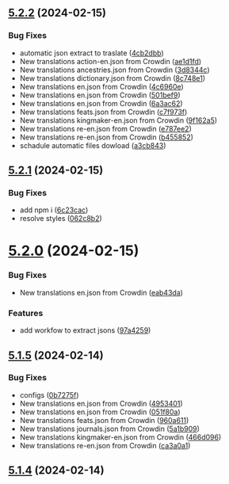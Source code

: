 ## [5.2.2](https://github.com/allnnde/pf2e-esp-translation/compare/v5.2.1...v5.2.2) (2024-02-15)


### Bug Fixes

* automatic json extract to traslate ([4cb2dbb](https://github.com/allnnde/pf2e-esp-translation/commit/4cb2dbb6857585749b5ce162323126d8d431815b))
* New translations action-en.json from Crowdin ([ae1d1fd](https://github.com/allnnde/pf2e-esp-translation/commit/ae1d1fd3f48c1134ea442a8582975152a3185198))
* New translations ancestries.json from Crowdin ([3d8344c](https://github.com/allnnde/pf2e-esp-translation/commit/3d8344c32b88b9946df17c1f7610747afaf42759))
* New translations dictionary.json from Crowdin ([8c748e1](https://github.com/allnnde/pf2e-esp-translation/commit/8c748e1e9729ac7834c803682b5b6691d5bb1be4))
* New translations en.json from Crowdin ([4c6960e](https://github.com/allnnde/pf2e-esp-translation/commit/4c6960e5d9e506c495a51dc4031b0ec8a56274ab))
* New translations en.json from Crowdin ([501bef9](https://github.com/allnnde/pf2e-esp-translation/commit/501bef9e00f67a5ad0e6eb91af23bdf2101e91d1))
* New translations en.json from Crowdin ([6a3ac62](https://github.com/allnnde/pf2e-esp-translation/commit/6a3ac62c59f14e2c7b10d9d6fa872e19fbc654cb))
* New translations feats.json from Crowdin ([c7f973f](https://github.com/allnnde/pf2e-esp-translation/commit/c7f973f847e48647fea6cb1d2d5daa2c1661c8ea))
* New translations kingmaker-en.json from Crowdin ([9f162a5](https://github.com/allnnde/pf2e-esp-translation/commit/9f162a5780156ad7c0b1f1cbd8179426c43976b9))
* New translations re-en.json from Crowdin ([e787ee2](https://github.com/allnnde/pf2e-esp-translation/commit/e787ee228814514993a481528654fbaf77e79abc))
* New translations re-en.json from Crowdin ([b455852](https://github.com/allnnde/pf2e-esp-translation/commit/b45585220845518f5b6dbe15108dee376ab5ec95))
* schadule automatic files dowload ([a3cb843](https://github.com/allnnde/pf2e-esp-translation/commit/a3cb84324ed243ad473f564307d190dc2dd2fc9d))



## [5.2.1](https://github.com/allnnde/pf2e-esp-translation/compare/v5.2.0...v5.2.1) (2024-02-15)


### Bug Fixes

* add npm i ([6c23cac](https://github.com/allnnde/pf2e-esp-translation/commit/6c23cac76db952f0b94568b11956598131002f12))
* resolve styles ([062c8b2](https://github.com/allnnde/pf2e-esp-translation/commit/062c8b2d762c0ddaad4a176db73b8a82d734445e))



# [5.2.0](https://github.com/allnnde/pf2e-esp-translation/compare/v5.1.5...v5.2.0) (2024-02-15)


### Bug Fixes

* New translations en.json from Crowdin ([eab43da](https://github.com/allnnde/pf2e-esp-translation/commit/eab43dac7fa2deefd9a496a14e123fe91f987937))


### Features

* add workfow to extract jsons ([97a4259](https://github.com/allnnde/pf2e-esp-translation/commit/97a4259d468dc9e8045e819097a061f53fb164f6))



## [5.1.5](https://github.com/allnnde/pf2e-esp-translation/compare/v5.1.4...v5.1.5) (2024-02-14)


### Bug Fixes

* configs ([0b7275f](https://github.com/allnnde/pf2e-esp-translation/commit/0b7275fab02a6068d0311dfd54ed7875895f6e3a))
* New translations en.json from Crowdin ([4953401](https://github.com/allnnde/pf2e-esp-translation/commit/4953401198e780d46def1a19a7d1f7bd018d603a))
* New translations en.json from Crowdin ([051f80a](https://github.com/allnnde/pf2e-esp-translation/commit/051f80a2e5670877777aeb97f2e0f7fa5f2729f0))
* New translations feats.json from Crowdin ([960a611](https://github.com/allnnde/pf2e-esp-translation/commit/960a61185de0b1b5b6dbf59a4a33e6a07a60d61e))
* New translations journals.json from Crowdin ([5a1b909](https://github.com/allnnde/pf2e-esp-translation/commit/5a1b909e0e4cae993cf856669579bf35f36814ce))
* New translations kingmaker-en.json from Crowdin ([466d096](https://github.com/allnnde/pf2e-esp-translation/commit/466d0966c1217b283bfcc3fbbf6c86efa0f46b68))
* New translations re-en.json from Crowdin ([ca3a0a1](https://github.com/allnnde/pf2e-esp-translation/commit/ca3a0a1d84ece9418ea1cf8180cfe308b4ea8fb1))



## [5.1.4](https://github.com/allnnde/pf2e-esp-translation/compare/v5.1.3...v5.1.4) (2024-02-14)



